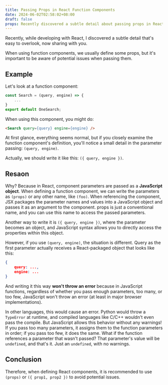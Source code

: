 ```yaml
---
title: Passing Props in React Function Components
date: 2024-06-02T02:58:02+08:00
draft: false
props: Recently discovered a subtle detail about passing props in React...
---
```


Recently, while developing with React, I discovered a subtle detail that's easy to overlook, now sharing with you.

When using function components, we usually define some props, but it's important to be aware of potential issues when passing them.

## Example

Let's look at a function component:

```jsx
const Search = (query, engine) => {
    ...
}
export default OneSearch;
```

When using this component, you might do:

```html
<Search query={query} engine={engine} />
```

At first glance, everything seems normal, but if you closely examine the function component's definition, you'll notice a small detail in the parameter passing: `(query, engine)`.

Actually, we should write it like this: `({ query, engine })`.

## Resaon

Why? Because in React, component parameters are passed as a **JavaScript object**. When defining a function component, we can write the parameters as `(props)` or any other name, like `(foo)`. When referencing the component, JSX packages the parameter names and values into a JavaScript object and passes it as an argument to the component. props is just a conventional name, and you can use this name to access the passed parameters.

Another way to write it is `({ query, engine })`, where the parameter becomes an object, and JavaScript syntax allows you to directly access the properties within this object.

However, if you use `(query, engine)`, the situation is different. Query as the first parameter actually receives a React-packaged object that looks like this:

```json
{
    query: ...,
    engine: ...
}
```

And writing it this way **won't throw an error** because in JavaScript functions, regardless of whether you pass enough parameters, too many, or too few, JavaScript won't throw an error (at least in major browser implementations).

In other languages, this would cause an error. Python would throw a `TypeError` at runtime, and compiled languages like C/C++ wouldn't even pass the compile. But JavaScript allows this behavior without any warnings! If you pass too many parameters, it assigns them to the function parameters in order; if you pass too few, it does the same. What if the function references a parameter that wasn't passed? That parameter's value will be `undefined`, and that's it. Just an `undefined`, with no warnings.

## Conclusion

Therefore, when defining React components, it is recommended to use `(props)` or `({ prop1, prop2 })` to avoid potential issues.
